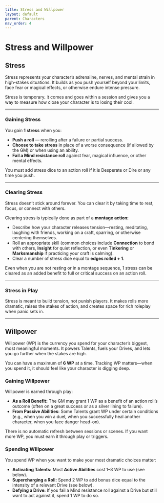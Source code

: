 ```yaml
---
title: Stress and Willpower
layout: default
parent: Characters
nav_order: 4
---
```


# Stress and Willpower

## Stress

Stress represents your character’s adrenaline, nerves, and mental strain in high-stakes situations. It builds as you push yourself beyond your limits, face fear or magical effects, or otherwise endure intense pressure.

Stress is temporary. It comes and goes within a session and gives you a way to measure how close your character is to losing their cool.

---

### Gaining Stress

You gain **1 stress** when you:

- **Push a roll** — rerolling after a failure or partial success.
- **Choose to take stress** in place of a worse consequence (if allowed by the GM) or when using an ability.
- **Fail a Mind resistance roll** against fear, magical influence, or other mental effects.

You must add stress dice to an action roll if it is Desperate or Dire or any time you push.

---

### Clearing Stress

Stress doesn’t stick around forever. You can clear it by taking time to rest, focus, or connect with others.

Clearing stress is typically done as part of a **montage action**:
- Describe how your character releases tension—resting, meditating, laughing with friends, working on a craft, sparring, or otherwise centering themselves.
- Roll an appropriate skill (common choices include **Connection** to bond with others, **Insight** for quiet reflection, or even **Tinkering** or **Marksmanship** if practicing your craft is calming).
- Clear a number of stress dice equal to **edges rolled + 1**.

Even when you are not resting or in a montage sequence, 1 stress can be cleared as an added benefit to full or critical success on an action roll.

---

### Stress in Play

Stress is meant to build tension, not punish players. It makes rolls more dramatic, raises the stakes of action, and creates space for rich roleplay when panic sets in.

---

## Willpower

Willpower (WP) is the currency you spend for your character’s biggest, most meaningful moments. It powers Talents, fuels your Drives, and lets you go further when the stakes are high.

You can have a maximum of **6 WP** at a time. Tracking WP matters—when you spend it, it should feel like your character is digging deep.

### Gaining Willpower  

Willpower is earned through play:

- **As a Roll Benefit:** The GM may grant 1 WP as a benefit of an action roll’s outcome (often on a great success or as a silver lining to failure).
- **From Passive Abilities:** Some Talents grant WP under certain conditions (e.g., when you win a duel, when you successfully heal another character, when you face danger head-on).

There is no automatic refresh between sessions or scenes. If you want more WP, you must earn it through play or triggers.

### Spending Willpower

You spend WP when you want to make your most dramatic choices matter:

- **Activating Talents:** Most **Active Abilities** cost 1–3 WP to use (see below).
- **Supercharging a Roll:** Spend 2 WP to add bonus dice equal to the intensity of a relevant Drive (see below).
- **Defying a Drive:** If you fail a Mind resistance roll against a Drive but still want to act against it, spend 1 WP to do so.